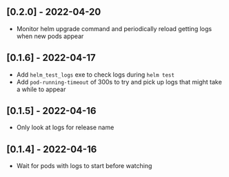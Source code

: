 ## [0.2.0] - 2022-04-20

- Monitor helm upgrade command and periodically reload getting logs when new pods appear

## [0.1.6] - 2022-04-17

- Add `helm_test_logs` exe to check logs during `helm test`
- Add `pod-running-timeout` of 300s to try and pick up logs that might take a while to appear

## [0.1.5] - 2022-04-16

- Only look at logs for release name

## [0.1.4] - 2022-04-16

- Wait for pods with logs to start before watching
